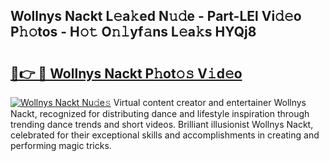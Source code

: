 ## Wollnys Nackt L𝚎a𝚔ed N𝚞𝚍e - Part-LEl Vi𝚍𝚎o P𝚑𝚘tos - H𝚘𝚝 O𝚗𝚕yf𝚊ns L𝚎a𝚔s HYQj8

# <h2><a href="http://kfcfn2.oniu.top/?m=Wollnys+Nackt">🔗👉 🔴 Wollnys Nackt P𝚑ot𝚘𝚜 V𝚒d𝚎o</a></h2>

[![Wollnys Nackt Nu𝚍e𝚜](https://i.imgur.com/0qMVB7G.gif)](http://kfcfn2.oniu.top/?m=Wollnys+Nackt)
Virtual content creator and entertainer Wollnys Nackt, recognized for distributing dance and lifestyle inspiration through trending dance trends and short videos. Brilliant illusionist Wollnys Nackt, celebrated for their exceptional skills and accomplishments in creating and performing magic tricks.  
